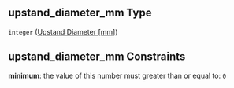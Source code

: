 ## upstand_diameter_mm Type

`integer` ([Upstand Diameter \[mm\]](iea43_wra_data_model-properties-measurement-location-items-properties-measurement-point-items-properties-mounting-arrangement-items-properties-upstand-diameter-mm.md))

## upstand_diameter_mm Constraints

**minimum**: the value of this number must greater than or equal to: `0`
